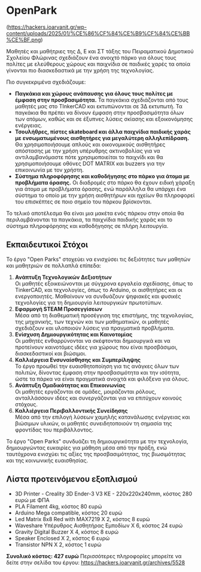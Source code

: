 # OpenPark
(https://hackers.ioarvanit.gr/wp-content/uploads/2025/01/%CE%86%CF%84%CE%B9%CF%84%CE%BB%CE%BF.png)

Μαθητές και μαθήτριες της Δ, Ε και ΣΤ τάξης του Πειραματικού Δημοτικού Σχολείου Φλώρινας σχεδιάζουν ένα ανοιχτό πάρκο για όλους τους πολίτες με ελεύθερους χώρους και παιχνίδια σε παιδικές χαρές τα οποία γίνονται πιο διασκεδαστικά με την χρήση της τεχνολογίας.

Πιο συγκεκριμένα σχεδιάζουμε:

-   **Παγκάκια και χώρους ανάπαυσης για όλους τους πολίτες με έμφαση στην προσβασιμότητα.** Τα παγκάκια σχεδιάζονται από τους μαθητές μας στο TInkerCAD και εκτυπώνονται σε 3Δ εκτυπωτή. Τα παγκάκια θα πρέπει να δίνουν έμφαση στην προσβασιμότητα όλων των ατόμων, καθώς και σε έξυπνες λύσεις σκίασης και εξοικονόμησης ενέργειας.
-   **Τσουλήθρες, πίστες skateboard και άλλα παιχνίδια παιδικής χαράς με ενσωματωμένους αισθητήρες για μεγαλύτερη αλληλεπίδραση.** Θα χρησιμοποιήσουμε απλούς και οικονομικούς αισθητήρες απόστασης με την χρήση υπέρυθρης ακτινοβολίας για να αντιλαμβανόμαστε πότε χρησιμοποιείται το παιχνίδι και θα χρησιμοποιήσουμε οθόνες DOT MATRIX και buzzers για την επικοινωνία με τον χρήστη.
-   **Σύστημα πληροφόρησης και καθοδήγησης στο πάρκο για άτομα με προβλήματα όρασης.** Οι διαδρομές στο πάρκο θα έχουν ειδική χάραξη για άτομα με προβλήματα όρασης, ενώ παράλληλα θα υπάρχει ένα σύστημα το οποίο με την χρήση αισθητήρων και ηχείων θα πληροφορεί του επισκέπτες σε ποιο σημείο του πάρκου βρίσκονται.

Το τελικό αποτέλεσμα θα είναι μια μακέτα ενός πάρκου στην οποία θα περιλαμβάνονται τα παγκάκια, τα παιχνίδια παιδικής χαράς και το σύστημα πληροφόρησης και καθοδήγησης σε πλήρη λειτουργία.

## Εκπαιδευτικοί Στόχοι

Το έργο "Open Parks" στοχεύει να ενισχύσει τις δεξιότητες των μαθητών και μαθητριών σε πολλαπλά επίπεδα:

1.  **Ανάπτυξη Τεχνολογικών Δεξιοτήτων**  
    Οι μαθητές εξοικειώνονται με σύγχρονα εργαλεία σχεδίασης, όπως το TinkerCAD, και τεχνολογίες, όπως το Arduino, οι αισθητήρες και οι ενεργοποιητές. Μαθαίνουν να συνδυάζουν ψηφιακές και φυσικές τεχνολογίες για τη δημιουργία λειτουργικών πρωτοτύπων.
2.  **Εφαρμογή STEAM Προσεγγίσεων**  
    Μέσα από τη διαθεματική προσέγγιση της επιστήμης, της τεχνολογίας, της μηχανικής, των τεχνών και των μαθηματικών, οι μαθητές σχεδιάζουν και υλοποιούν λύσεις για πραγματικά προβλήματα.
3.  **Ενίσχυση Δημιουργικότητας και Καινοτομίας**  
    Οι μαθητές ενθαρρύνονται να σκέφτονται δημιουργικά και να προτείνουν καινοτόμες ιδέες για χώρους που είναι προσβάσιμοι, διασκεδαστικοί και βιώσιμοι.
4.  **Καλλιέργεια Ενσυναίσθησης και Συμπερίληψης**  
    Το έργο προωθεί την ευαισθητοποίηση για τις ανάγκες όλων των πολιτών, δίνοντας έμφαση στην προσβασιμότητα και την ισότητα, ώστε τα πάρκα να είναι πραγματικά ανοιχτά και φιλόξενα για όλους.
5.  **Ανάπτυξη Ομαδικότητας και Επικοινωνίας**  
    Οι μαθητές εργάζονται σε ομάδες, μοιράζονται ρόλους, ανταλλάσσουν ιδέες και συνεργάζονται για να επιτύχουν κοινούς στόχους.
6.  **Καλλιέργεια Περιβαλλοντικής Συνείδησης**  
    Μέσα από την επιλογή λύσεων χαμηλής κατανάλωσης ενέργειας και βιώσιμων υλικών, οι μαθητές συνειδητοποιούν τη σημασία της φροντίδας του περιβάλλοντος.

Το έργο "Open Parks" συνδυάζει τη δημιουργικότητα με την τεχνολογία, δημιουργώντας ευκαιρίες για μάθηση μέσα από την πράξη, ενώ ταυτόχρονα ενισχύει τις αξίες της προσβασιμότητας, της βιωσιμότητας και της κοινωνικής ευαισθησίας.

## Λίστα προτεινόμενου εξοπλισμού

-   3D Printer - Creality 3D Ender-3 V3 KE - 220x220x240mm, κόστος 280 ευρώ με ΦΠΑ
-   PLA Filament 4kg, κόστος 80 ευρώ
-   Arduino Mega compatible, κόστος 20 ευρώ
-   Led Matrix 8x8 Red with MAX7219 X 2, κόστος 8 ευρώ
-   Waveshare Υπέρυθρος Αισθητήρας Εμποδίων Χ 6, κόστος 24 ευρώ
-   Gravity Digital Buzzer Χ 4, κόστος 8 ευρώ
-   Speaker Enclosed X 2, κόστος 6 ευρώ
-   Transistor NPN X 2, κόστος 1 ευρώ

**Συνολικό κόστος: 427 ευρώ**
Περισσότερες πληροφορίες μπορείτε να δείτε στην σελίδα του έργου: https://hackers.ioarvanit.gr/archives/5528
